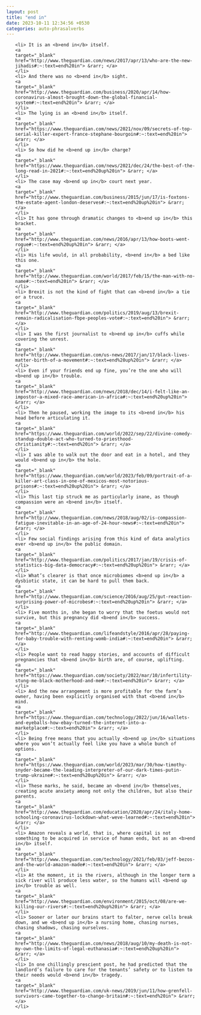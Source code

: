 ```yaml
---
layout: post
title: "end in"
date: 2023-10-11 12:34:56 +0530
categories: auto-phrasalverbs
---
```

<ol>

    <li> It is an <b>end in</b> itself.
    <a 
    target="_blank" 
    href="http://www.theguardian.com/news/2017/apr/13/who-are-the-new-jihadis#:~:text=end%20in"> &rarr; </a>
    </li>
    <li> And there was no <b>end in</b> sight.
    <a 
    target="_blank" 
    href="http://www.theguardian.com/business/2020/apr/14/how-coronavirus-almost-brought-down-the-global-financial-system#:~:text=end%20in"> &rarr; </a>
    </li>
    <li> The lying is an <b>end in</b> itself.
    <a 
    target="_blank" 
    href="https://www.theguardian.com/news/2021/nov/09/secrets-of-top-serial-killer-expert-france-stephane-bourgoin#:~:text=end%20in"> &rarr; </a>
    </li>
    <li> So how did he <b>end up in</b> charge?
    <a 
    target="_blank" 
    href="https://www.theguardian.com/news/2021/dec/24/the-best-of-the-long-read-in-2021#:~:text=end%20up%20in"> &rarr; </a>
    </li>
    <li> The case may <b>end up in</b> court next year.
    <a 
    target="_blank" 
    href="http://www.theguardian.com/business/2015/jun/17/is-foxtons-the-estate-agent-london-deserves#:~:text=end%20up%20in"> &rarr; </a>
    </li>
    <li> It has gone through dramatic changes to <b>end up in</b> this bracket.
    <a 
    target="_blank" 
    href="http://www.theguardian.com/news/2016/apr/13/how-boots-went-rogue#:~:text=end%20up%20in"> &rarr; </a>
    </li>
    <li> His life would, in all probability, <b>end in</b> a bed like this one.
    <a 
    target="_blank" 
    href="http://www.theguardian.com/world/2017/feb/15/the-man-with-no-name#:~:text=end%20in"> &rarr; </a>
    </li>
    <li> Brexit is not the kind of fight that can <b>end in</b> a tie or a truce.
    <a 
    target="_blank" 
    href="http://www.theguardian.com/politics/2019/aug/13/brexit-remain-radicalisation-fbpe-peoples-vote#:~:text=end%20in"> &rarr; </a>
    </li>
    <li> I was the first journalist to <b>end up in</b> cuffs while covering the unrest.
    <a 
    target="_blank" 
    href="http://www.theguardian.com/us-news/2017/jan/17/black-lives-matter-birth-of-a-movement#:~:text=end%20up%20in"> &rarr; </a>
    </li>
    <li> Even if your friends end up fine, you’re the one who will <b>end up in</b> trouble.
    <a 
    target="_blank" 
    href="http://www.theguardian.com/news/2018/dec/14/i-felt-like-an-impostor-a-mixed-race-american-in-africa#:~:text=end%20up%20in"> &rarr; </a>
    </li>
    <li> Then he paused, working the image to its <b>end in</b> his head before articulating it.
    <a 
    target="_blank" 
    href="https://www.theguardian.com/world/2022/sep/22/divine-comedy-standup-double-act-who-turned-to-priesthood-christianity#:~:text=end%20in"> &rarr; </a>
    </li>
    <li> I was able to walk out the door and eat in a hotel, and they would <b>end up in</b> the hole.
    <a 
    target="_blank" 
    href="https://www.theguardian.com/world/2023/feb/09/portrait-of-a-killer-art-class-in-one-of-mexicos-most-notorious-prisons#:~:text=end%20up%20in"> &rarr; </a>
    </li>
    <li> This last tip struck me as particularly inane, as though compassion were an <b>end in</b> itself.
    <a 
    target="_blank" 
    href="http://www.theguardian.com/news/2018/aug/02/is-compassion-fatigue-inevitable-in-an-age-of-24-hour-news#:~:text=end%20in"> &rarr; </a>
    </li>
    <li> Few social findings arising from this kind of data analytics ever <b>end up in</b> the public domain.
    <a 
    target="_blank" 
    href="http://www.theguardian.com/politics/2017/jan/19/crisis-of-statistics-big-data-democracy#:~:text=end%20up%20in"> &rarr; </a>
    </li>
    <li> What’s clearer is that once microbiomes <b>end up in</b> a dysbiotic state, it can be hard to pull them back.
    <a 
    target="_blank" 
    href="http://www.theguardian.com/science/2016/aug/25/gut-reaction-surprising-power-of-microbes#:~:text=end%20up%20in"> &rarr; </a>
    </li>
    <li> Five months in, she began to worry that the foetus would not survive, but this pregnancy did <b>end in</b> success.
    <a 
    target="_blank" 
    href="http://www.theguardian.com/lifeandstyle/2016/apr/28/paying-for-baby-trouble-with-renting-womb-india#:~:text=end%20in"> &rarr; </a>
    </li>
    <li> People want to read happy stories, and accounts of difficult pregnancies that <b>end in</b> birth are, of course, uplifting.
    <a 
    target="_blank" 
    href="https://www.theguardian.com/society/2022/mar/10/infertility-stung-me-black-motherhood-and-me#:~:text=end%20in"> &rarr; </a>
    </li>
    <li> And the new arrangement is more profitable for the farm’s owner, having been explicitly organised with that <b>end in</b> mind.
    <a 
    target="_blank" 
    href="https://www.theguardian.com/technology/2022/jun/16/wallets-and-eyeballs-how-ebay-turned-the-internet-into-a-marketplace#:~:text=end%20in"> &rarr; </a>
    </li>
    <li> Being free means that you actually <b>end up in</b> situations where you won’t actually feel like you have a whole bunch of options.
    <a 
    target="_blank" 
    href="https://www.theguardian.com/world/2023/mar/30/how-timothy-snyder-became-the-leading-interpreter-of-our-dark-times-putin-trump-ukraine#:~:text=end%20up%20in"> &rarr; </a>
    </li>
    <li> These marks, he said, became an <b>end in</b> themselves, creating acute anxiety among not only the children, but also their parents.
    <a 
    target="_blank" 
    href="http://www.theguardian.com/education/2020/apr/24/italy-home-schooling-coronavirus-lockdown-what-weve-learned#:~:text=end%20in"> &rarr; </a>
    </li>
    <li> Amazon reveals a world, that is, where capital is not something to be acquired in service of human ends, but as an <b>end in</b> itself.
    <a 
    target="_blank" 
    href="http://www.theguardian.com/technology/2021/feb/03/jeff-bezos-and-the-world-amazon-made#:~:text=end%20in"> &rarr; </a>
    </li>
    <li> At the moment, it is the rivers, although in the longer term a sick river will produce less water, so the humans will <b>end up in</b> trouble as well.
    <a 
    target="_blank" 
    href="http://www.theguardian.com/environment/2015/oct/08/are-we-killing-our-rivers#:~:text=end%20up%20in"> &rarr; </a>
    </li>
    <li> Sooner or later our brains start to falter, nerve cells break down, and we <b>end up in</b> a nursing home, chasing nurses, chasing shadows, chasing ourselves.
    <a 
    target="_blank" 
    href="http://www.theguardian.com/news/2018/aug/10/my-death-is-not-my-own-the-limits-of-legal-euthanasia#:~:text=end%20up%20in"> &rarr; </a>
    </li>
    <li> In one chillingly prescient post, he had predicted that the landlord’s failure to care for the tenants’ safety or to listen to their needs would <b>end in</b> tragedy.
    <a 
    target="_blank" 
    href="http://www.theguardian.com/uk-news/2019/jun/11/how-grenfell-survivors-came-together-to-change-britain#:~:text=end%20in"> &rarr; </a>
    </li>